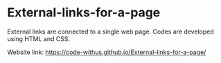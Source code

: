 # External-links-for-a-page
External links are connected to a single web page. Codes are developed using HTML and CSS.

Website link: https://code-withus.github.io/External-links-for-a-page/
